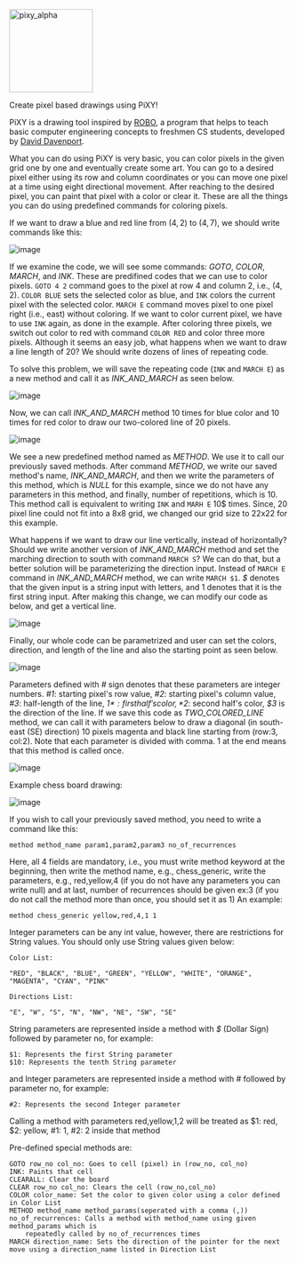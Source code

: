 <img width="150" alt="pixy_alpha" src="https://user-images.githubusercontent.com/3480398/163027801-21a4724c-6d20-4d6a-bd38-42d3cba5bec3.PNG">


Create pixel based drawings using PiXY!

PiXY is a drawing tool inspired by [ROBO](http://www.cs.bilkent.edu.tr/~david/robo.htm), a program that helps to teach basic computer engineering concepts to freshmen CS students, developed by [David Davenport](http://www.cs.bilkent.edu.tr/~david/david.html).

What you can do using PiXY is very basic, you can color pixels in the given grid one by one and eventually create some art. You can go to a desired pixel either using its row and column coordinates or you can move one pixel at a time using eight directional movement. After reaching to the desired pixel, you can paint that pixel with a color or clear it. These are all the things you can do using predefined commands for coloring pixels.

If we want to draw a blue and red line from $(4,2)$ to $(4,7)$, we should write commands like this:

![image](https://user-images.githubusercontent.com/3480398/162762595-2a1d2e92-3239-49e3-baec-81e0b6f4bbe3.png)

If we examine the code, we will see some commands: *GOTO*, *COLOR*, *MARCH*, and *INK*. These are predifined codes that we can use to color pixels. `GOTO 4 2` command goes to the pixel at row $4$ and column $2$, i.e., $(4,2)$. `COLOR BLUE` sets the selected color as blue, and `INK` colors the current pixel with the selected color. `MARCH E` command moves pixel to one pixel right (i.e., east) without coloring. If we want to color current pixel, we have to use `INK` again, as done in the example. After coloring three pixels, we switch out color to red with command `COLOR RED` and color three more pixels. Although it seems an easy job, what happens when we want to draw a line length of $20$? We should write dozens of lines of repeating code.

To solve this problem, we will save the repeating code (`INK` and `MARCH E`) as a new method and call it as *INK_AND_MARCH* as seen below. 

![image](https://user-images.githubusercontent.com/3480398/162753398-6b6a111f-b654-4bb5-bc9b-6101bf00a051.png)

Now, we can call *INK_AND_MARCH* method $10$ times for blue color and $10$ times for red color to draw our two-colored line of $20$ pixels.

![image](https://user-images.githubusercontent.com/3480398/162755411-ffdccecd-eafc-43f6-835e-1ca6a81def35.png)

We see a new predefined method named as *METHOD*. We use it to call our previously saved methods. After command *METHOD*, we write our saved method's name, *INK_AND_MARCH*, and then we write the parameters of this method, which is *NULL* for this example, since we do not have any parameters in this method, and finally, number of repetitions, which is $10$. This method call is equivalent to writing `INK` and `MARH E` $10$$ times. Since, $20$ pixel line could not fit into a $8$x$8$ grid, we changed our grid size to $22$x$22$ for this example.

What happens if we want to draw our line vertically, instead of horizontally? Should we write another version of *INK_AND_MARCH* method and set the marching direction to south with command `MARCH S`? We can do that, but a better solution will be parameterizing the direction input. Instead of `MARCH E` command in *INK_AND_MARCH* method, we can write `MARCH $1`. *$* denotes that the given input is a string input with letters, and $1$ denotes that it is the first string input. After making this change, we can modify our code as below, and get a vertical line.

![image](https://user-images.githubusercontent.com/3480398/162756777-c2f8bcc2-b621-4978-a473-394755d5d348.png)

Finally, our whole code can be parametrized and user can set the colors, direction, and length of the line and also the starting point as seen below. 

![image](https://user-images.githubusercontent.com/3480398/162761475-3635cc76-ad05-4900-b10a-ddc167e85a9a.png)

Parameters defined with *#* sign denotes that these parameters are integer numbers. *#1*: starting pixel's row value, *#2*: starting pixel's column value, *#3*: half-length of the line, *$1*: first half's color, *$2*: second half's color, *$3* is the direction of the line. If we save this code as *TWO_COLORED_LINE* method, we can call it with parameters below to draw a diagonal (in south-east (SE) direction) $10$ pixels magenta and black line starting from (row:$3$, col:$2$). Note that each parameter is divided with comma. $1$ at the end means that this method is called once.

![image](https://user-images.githubusercontent.com/3480398/162761958-9af2c0fd-8ab8-42de-a687-cb0d9a9da527.png)


Example chess board drawing:

![image](https://user-images.githubusercontent.com/3480398/144652718-de890bac-6cb9-4c65-a123-be09418bbcb5.png)



If you wish to call your previously saved method, you need to write a command like this:

	method method_name param1,param2,param3 no_of_recurrences

Here, all $4$ fields are mandatory, i.e., you must write method keyword at the beginning, then write the
	method name, e.g., chess_generic, write the parameters, e.g., red,yellow,$4$ (if you do not have any parameters you can write null)
	and at last, number of recurrences should be given ex:3 (if you do not call the method more than once,
	you should set it as 1) An example:

	method chess_generic yellow,red,4,1 1

Integer parameters can be any int value, however, there are restrictions for String values. You should
only use String values given below:

	Color List:

	"RED", "BLACK", "BLUE", "GREEN", "YELLOW", "WHITE", "ORANGE", "MAGENTA", "CYAN", "PINK"

	Directions List:

	"E", "W", "S", "N", "NW", "NE", "SW", "SE"

String parameters are represented inside a method with *$* (Dollar Sign) followed by parameter no, for example:

	$1: Represents the first String parameter
	$10: Represents the tenth String parameter

and Integer parameters are represented inside a method with # followed by parameter no, for example:

	#2: Represents the second Integer parameter

Calling a method with parameters red,yellow,1,2 will be treated as $1: red, $2: yellow, #1: 1, #2: 2 inside that method

Pre-defined special methods are:

	GOTO row_no col_no: Goes to cell (pixel) in (row_no, col_no)
	INK: Paints that cell
	CLEARALL: Clear the board
	CLEAR row_no col_no: Clears the cell (row_no,col_no)
	COLOR color_name: Set the color to given color using a color defined in Color List
	METHOD method_name method_params(seperated with a comma (,)) no_of_recurrences: Calls a method with method_name using given method_params which is
		repeatedly called by no_of_recurrences times
	MARCH direction_name: Sets the direction of the pointer for the next move using a direction_name listed in Direction List
